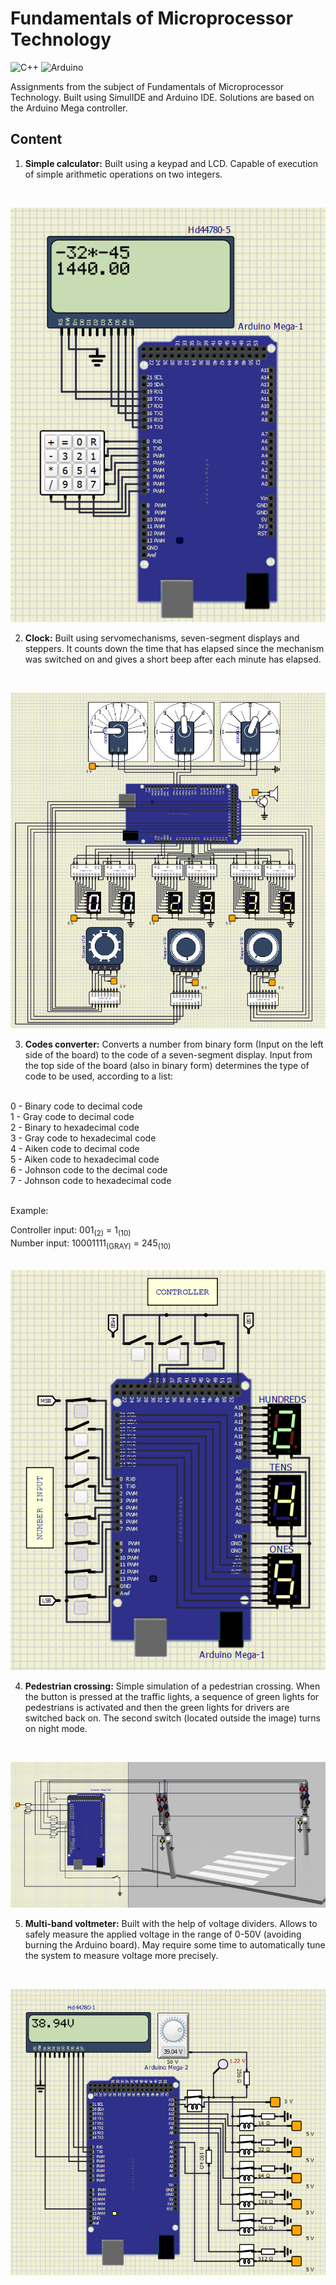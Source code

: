 # Fundamentals of Microprocessor Technology
![C++](https://img.shields.io/badge/c++-%2300599C.svg?style=for-the-badge&logo=c%2B%2B&logoColor=white) ![Arduino](https://img.shields.io/badge/-Arduino-00979D?style=for-the-badge&logo=Arduino&logoColor=white)

Assignments from the subject of Fundamentals of Microprocessor Technology. Built using SimulIDE and Arduino IDE. Solutions are based on the Arduino Mega controller.
## Content

1. **Simple calculator:**
Built using a keypad and LCD. Capable of execution of simple arithmetic operations on two integers.

<br>
<div align="center">
  <p>
    <img src="calculator/calculator.png"/>
  </p>
</div>

2. **Clock:**
Built using servomechanisms, seven-segment displays and steppers. It counts down the time that has elapsed since the mechanism was switched on and gives a short beep after each minute has elapsed.

<br>
<div align="center">
  <p>
    <img src="clock/clock.png"/>
  </p>
</div>

3. **Codes converter:**
Converts a number from binary form (Input on the left side of the board) to the code of a seven-segment display. Input from the top side of the  board (also in binary form) determines the type of code to be used,  according to a list:

<br>

<div>0 - Binary code to decimal code</div>
<div>1 - Gray code to decimal code</div>
<div>2 - Binary to hexadecimal code</div>
<div>3 - Gray code to hexadecimal code</div>
<div>4 - Aiken code to decimal code</div>
<div>5 - Aiken code to hexadecimal code</div>
<div>6 - Johnson code to the decimal code</div>
<div>7 - Johnson code to hexadecimal code</div>
<br>

Example:

<div>
Controller input: 001<sub>(2)</sub> = 1<sub>(10)</sub>
</div>
<div>
Number input: 10001111<sub>(GRAY)</sub> = 245<sub>(10)</sub>
</div>

<br>
<div align="center">
  <p>
    <img src="codes_converter/codes_converter.png"/>
  </p>
</div>

4. **Pedestrian crossing:**
Simple simulation of a pedestrian crossing. When the button is pressed at the traffic lights, a sequence of green lights for pedestrians is activated and then the green lights for drivers are switched back on.  The second switch (located outside the image) turns on night mode.

<br>
<div align="center">
  <p>
    <img src="pedestrian_crossing/pedestrian_crossing.png"/>
  </p>
</div>

5. **Multi-band voltmeter:**
Built with the help of voltage dividers. Allows to safely measure the applied voltage in the range of 0-50V (avoiding burning the Arduino board). May require some time to automatically tune the system to measure voltage more precisely.

<br>
<div align="center">
  <p>
    <img src="voltmeter/voltmeter.png"/>
  </p>
</div>
